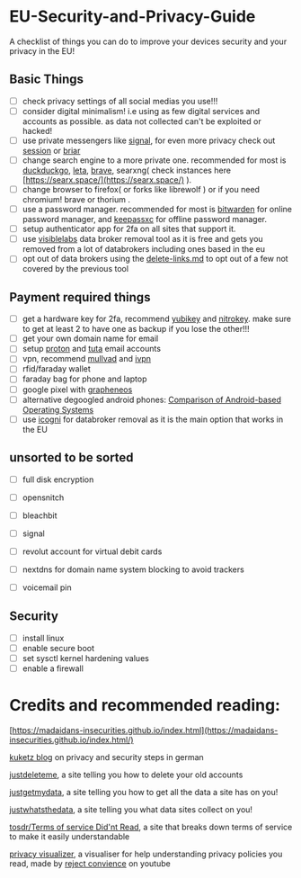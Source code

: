 # EU-Security-and-Privacy-Guide
A checklist of things you can do to improve your devices security and your privacy in the EU!

## Basic Things
- [ ] check privacy settings of all social medias you use!!!
- [ ] consider digital minimalism! i.e using as few digital services and accounts as possible. as data not collected can't be exploited or hacked!
- [ ] use private messengers like [signal](https://signal.org/), for even more privacy check out [session](https://getsession.org/) or [briar](https://briarproject.org/)
- [ ] change search engine to a more private one. recommended for most is [duckduckgo](https://duckduckgo.com/), [leta](https://leta.mullvad.net/), [brave](https://search.brave.com/), searxng( check instances here [https://searx.space/](https://searx.space/) ).
- [ ] change browser to firefox( or forks like librewolf ) or if you need chromium! brave or thorium .
- [ ] use a password manager. recommended for most is [bitwarden](https://bitwarden.com/) for online password manager, and [keepassxc](https://keepassxc.org/) for offline password manager.
- [ ] setup authenticator app for 2fa on all sites that support it.
- [ ] use [visiblelabs](https://remover.visiblelabs.org/) data broker removal tool as it is free and gets you removed from a lot of databrokers including ones based in the eu
- [ ] opt out of data brokers using the [delete-links.md](delete-links.md) to opt out of a few not covered by the previous tool

## Payment required things
- [ ] get a hardware key for 2fa, recommend [yubikey](https://www.yubico.com/) and [nitrokey](https://www.nitrokey.com/). make sure to get at least 2 to have one as backup if you lose the other!!!
- [ ] get your own domain name for email
- [ ] setup [proton](https://proton.me/) and [tuta](https://tuta.com/) email accounts
- [ ] vpn, recommend [mullvad](mullvad.net/en/) and [ivpn](https://www.ivpn.net/en/)
- [ ] rfid/faraday wallet
- [ ] faraday bag for phone and laptop
- [ ] google pixel with [grapheneos](https://grapheneos.org/)
- [ ] alternative degoogled android phones: [Comparison of Android-based Operating Systems](https://eylenburg.github.io/android_comparison.htm/)
- [ ] use [icogni](https://incogni.com/) for databroker removal as it is the main option that works in the EU

## unsorted to be sorted
- [ ] full disk encryption
- [ ] opensnitch
- [ ] bleachbit
- [ ] signal


- [ ] revolut account for virtual debit cards
- [ ] nextdns for domain name system blocking to avoid trackers

- [ ] voicemail pin

## Security
- [ ] install linux
- [ ] enable secure boot
- [ ] set sysctl kernel hardening values
- [ ] enable a firewall

# Credits and recommended reading:
[https://madaidans-insecurities.github.io/index.html](https://madaidans-insecurities.github.io/index.html/)

[kuketz blog](https://www.kuketz-blog.de/) on privacy and security steps in german

[justdeleteme](https://justdeleteme.xyz/), a site telling you how to delete your old accounts

[justgetmydata](https://justgetmydata.com), a site telling you how to get all the data a site has on you!

[justwhatsthedata](https://justwhatsthedata.github.io), a site telling you what data sites collect on you!

[tosdr/Terms of service Did'nt Read](https://tosdr.org/en), a site that breaks down terms of service to make it easily understandable

[privacy visualizer](https://rejectconvenience.com/privacy-visualizer/), a visualiser for help understanding privacy policies you read, made by [reject convience](https://www.youtube.com/@rejectconvenience)  on youtube
